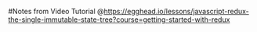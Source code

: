 #Notes from Video Tutorial @https://egghead.io/lessons/javascript-redux-the-single-immutable-state-tree?course=getting-started-with-redux
